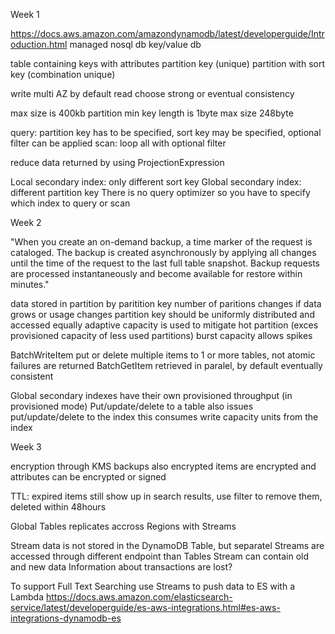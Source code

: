 Week 1 

https://docs.aws.amazon.com/amazondynamodb/latest/developerguide/Introduction.html
managed nosql db
key/value db

table containing keys with attributes
partition key (unique)
partition with sort key (combination unique)

write multi AZ by default
read choose strong or eventual consistency 

max size is 400kb
partition min key length is 1byte max size 248byte

query: partition key has to be specified, sort key may be specified, optional filter can be applied
scan: loop all with optional filter

reduce data returned by using ProjectionExpression 

Local secondary index: only different sort key
Global secondary index: different partition key
There is no query optimizer so you have to specify which index to query or scan

Week 2

"When you create an on-demand backup, a time marker of the request is cataloged. The backup is created asynchronously by applying all changes until the time of the request to the last full table snapshot. Backup requests are processed instantaneously and become available for restore within minutes."

data stored in partition by paritition key
number of paritions changes if data grows or usage changes
partition key should be uniformly distributed and accessed equally
adaptive capacity is used to mitigate hot partition (exces provisioned capacity of less used partitions)
burst capacity allows spikes

BatchWriteItem put or delete multiple items to 1 or more tables, not atomic failures are returned
BatchGetItem retrieved in paralel, by default eventually consistent

Global secondary indexes have their own provisioned throughput (in provisioned mode)
Put/update/delete to a table also issues put/update/delete to the index
this consumes write capacity units from the index

Week 3

encryption through KMS
backups also encrypted
items are encrypted and attributes can be encrypted or signed

TTL: expired items still show up in search results, use filter to remove them, deleted within 48hours

Global Tables replicates accross Regions with Streams

Stream data is not stored in the DynamoDB Table, but separatel
Streams are accessed through different endpoint than Tables
Stream can contain old and new data
Information about transactions are lost?

To support Full Text Searching use Streams to push data to ES with a Lambda
https://docs.aws.amazon.com/elasticsearch-service/latest/developerguide/es-aws-integrations.html#es-aws-integrations-dynamodb-es


